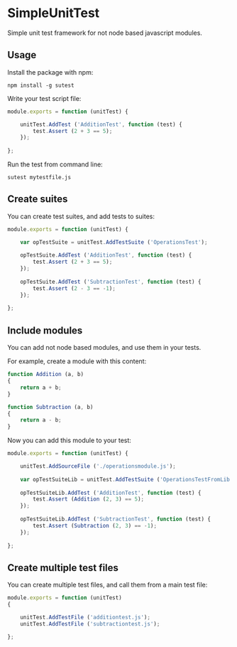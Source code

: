 SimpleUnitTest
==============

Simple unit test framework for not node based javascript modules.

Usage
-----

Install the package with npm:

```
npm install -g sutest
```

Write your test script file:

```js
module.exports = function (unitTest) {

	unitTest.AddTest ('AdditionTest', function (test) {
		test.Assert (2 + 3 == 5);
	});
	
};
```

Run the test from command line:

```
sutest mytestfile.js
```

Create suites
-------------

You can create test suites, and add tests to suites:

```js
module.exports = function (unitTest) {

	var opTestSuite = unitTest.AddTestSuite ('OperationsTest');
	
	opTestSuite.AddTest ('AdditionTest', function (test) {
		test.Assert (2 + 3 == 5);
	});
	
	opTestSuite.AddTest ('SubtractionTest', function (test) {
		test.Assert (2 - 3 == -1);
	});
	
};
```

Include modules
---------------

You can add not node based modules, and use them in your tests.

For example, create a module with this content:

```js
function Addition (a, b)
{
	return a + b;
}

function Subtraction (a, b)
{
	return a - b;
}
```

Now you can add this module to your test: 

```js
module.exports = function (unitTest) {

	unitTest.AddSourceFile ('./operationsmodule.js');
	
	var opTestSuiteLib = unitTest.AddTestSuite ('OperationsTestFromLib');
	
	opTestSuiteLib.AddTest ('AdditionTest', function (test) {
		test.Assert (Addition (2, 3) == 5);
	});
	
	opTestSuiteLib.AddTest ('SubtractionTest', function (test) {
		test.Assert (Subtraction (2, 3) == -1);
	});
	
};
```

Create multiple test files
--------------------------

You can create multiple test files, and call them from a main test file:

```js
module.exports = function (unitTest)
{

	unitTest.AddTestFile ('additiontest.js');
	unitTest.AddTestFile ('subtractiontest.js');

};
```
